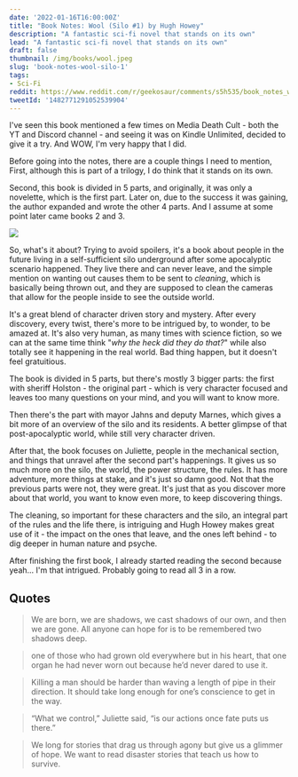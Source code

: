 ```yaml
---
date: '2022-01-16T16:00:00Z'
title: "Book Notes: Wool (Silo #1) by Hugh Howey"
description: "A fantastic sci-fi novel that stands on its own"
lead: "A fantastic sci-fi novel that stands on its own"
draft: false
thumbnail: /img/books/wool.jpeg
slug: 'book-notes-wool-silo-1'
tags:
- Sci-Fi
reddit: https://www.reddit.com/r/geekosaur/comments/s5h535/book_notes_wool_silo_1_by_hugh_howey/
tweetId: '1482771291052539904'
---
```


I've seen this book mentioned a few times on Media Death Cult - both the YT and Discord channel - and seeing it was on Kindle Unlimited, decided to give it a try. And WOW, I'm very happy that I did.

Before going into the notes, there are a couple things I need to mention, First, although this is part of a trilogy, I do think that it stands on its own.

Second, this book is divided in 5 parts, and originally, it was only a novelette, which is the first part. Later on, due to the success it was gaining, the author expanded and wrote the other 4 parts. And I assume at some point later came books 2 and 3.

![](/img/books/wool.jpeg)

So, what's it about? Trying to avoid spoilers, it's a book about people in the future living in a self-sufficient silo underground after some apocalyptic scenario happened. They live there and can never leave, and the simple mention on wanting out causes them to be sent to _cleaning_, which is basically being thrown out, and they are supposed to clean the cameras that allow for the people inside to see the outside world.

It's a great blend of character driven story and mystery. After every discovery, every twist, there's more to be intrigued by, to wonder, to be amazed at. It's also very human, as many times with science fiction, so we can at the same time think "_why the heck did they do that?_" while also totally see it happening in the real world. Bad thing happen, but it doesn't feel gratuitious.

The book is divided in 5 parts, but there's mostly 3 bigger parts: the first with sheriff Holston - the original part - which is very character focused and leaves too many questions on your mind, and you will want to know more.

Then there's the part with mayor Jahns and deputy Marnes, which gives a bit more of an overview of the silo and its residents. A better glimpse of that post-apocalyptic world, while still very character driven.

After that, the book focuses on Juliette, people in the mechanical section, and things that unravel after the second part's happenings. It gives us so much more on the silo, the world, the power structure, the rules. It has more adventure, more things at stake, and it's just so damn good. Not that the previous parts were not, they were great. It's just that as you discover more about that world, you want to know even more, to keep discovering things.

The cleaning, so important for these characters and the silo, an integral part of the rules and the life there, is intriguing and Hugh Howey makes great use of it - the impact on the ones that leave, and the ones left behind - to dig deeper in human nature and psyche.

After finishing the first book, I already started reading the second because yeah... I'm that intrigued. Probably going to read all 3 in a row.

## Quotes

> We are born, we are shadows, we cast shadows of our own, and then we are gone. All anyone can hope for is to be remembered two shadows deep.

> one of those who had grown old everywhere but in his heart, that one organ he had never worn out because he’d never dared to use it.

> Killing a man should be harder than waving a length of pipe in their direction. It should take long enough for one’s conscience to get in the way.

> “What we control,” Juliette said, “is our actions once fate puts us there.”

> We long for stories that drag us through agony but give us a glimmer of hope. We want to read disaster stories that teach us how to survive.
